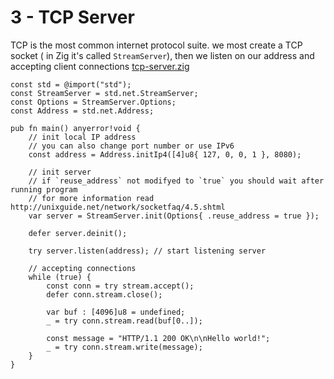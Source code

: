 # 3 - TCP Server
TCP is the most common internet protocol suite.
we most create a TCP socket ( in Zig it's called `StreamServer`), then we listen on our address and accepting client connections
[tcp-server.zig](/code/tcp-server.zig)
```zig
const std = @import("std");
const StreamServer = std.net.StreamServer;
const Options = StreamServer.Options;
const Address = std.net.Address;

pub fn main() anyerror!void {
    // init local IP address
    // you can also change port number or use IPv6
    const address = Address.initIp4([4]u8{ 127, 0, 0, 1 }, 8080);

    // init server
    // if `reuse_address` not modifyed to `true` you should wait after running program
    // for more information read http://unixguide.net/network/socketfaq/4.5.shtml
    var server = StreamServer.init(Options{ .reuse_address = true });

    defer server.deinit();

    try server.listen(address); // start listening server

    // accepting connections
    while (true) {
        const conn = try stream.accept();
        defer conn.stream.close();

        var buf : [4096]u8 = undefined;
        _ = try conn.stream.read(buf[0..]);
        
        const message = "HTTP/1.1 200 OK\n\nHello world!";
        _ = try conn.stream.write(message);
    }
}
```